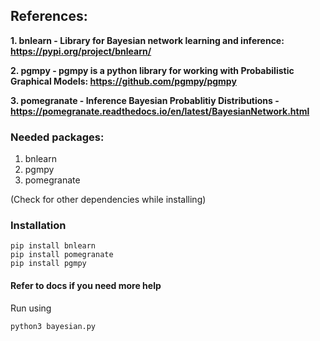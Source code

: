 ## References:

**1. bnlearn - Library for Bayesian network learning and inference: https://pypi.org/project/bnlearn/**

**2. pgmpy - pgmpy is a python library for working with Probabilistic Graphical Models: https://github.com/pgmpy/pgmpy**

**3. pomegranate - Inference Bayesian Probablitiy Distributions - https://pomegranate.readthedocs.io/en/latest/BayesianNetwork.html**

### Needed packages:

1. bnlearn
2. pgmpy
3. pomegranate

(Check for other dependencies while installing)

### Installation

```
pip install bnlearn
pip install pomegranate
pip install pgmpy
```

#### Refer to docs if you need more help

Run using

```
python3 bayesian.py
```

